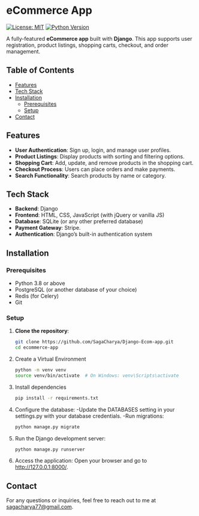 # eCommerce App

[![License: MIT](https://img.shields.io/badge/License-MIT-yellow.svg)](LICENSE)
[![Python Version](https://img.shields.io/badge/Python-3.8%2B-blue.svg)](https://www.python.org/downloads/)

A fully-featured **eCommerce app** built with **Django**. This app supports user registration, product listings, shopping carts, checkout, and order management.

## Table of Contents

- [Features](#features)
- [Tech Stack](#tech-stack)
- [Installation](#installation)
  - [Prerequisites](#prerequisites)
  - [Setup](#setup)
- [Contact](#contact)

## Features

- **User Authentication**: Sign up, login, and manage user profiles.
- **Product Listings**: Display products with sorting and filtering options.
- **Shopping Cart**: Add, update, and remove products in the shopping cart.
- **Checkout Process**: Users can place orders and make payments.
- **Search Functionality**: Search products by name or category.

## Tech Stack

- **Backend**: Django
- **Frontend**: HTML, CSS, JavaScript (with jQuery or vanilla JS)
- **Database**: SQLite (or any other preferred database)
- **Payment Gateway**: Stripe.
- **Authentication**: Django’s built-in authentication system


## Installation

### Prerequisites

- Python 3.8 or above
- PostgreSQL (or another database of your choice)
- Redis (for Celery)
- Git

### Setup

1. **Clone the repository**:
   ```bash
   git clone https://github.com/SagaCharya/Django-Ecom-app.git
   cd ecommerce-app
   
2. Create a Virtual Environment
    ```bash
    python -m venv venv
    source venv/bin/activate  # On Windows: venv\Scripts\activate
3. Install dependencies
    ```bash
    pip install -r requirements.txt
4. Configure the database:
  -Update the DATABASES setting in your settings.py with your database credentials.
  -Run migrations:
     ```bash
     python manage.py migrate
5. Run the Django development server:
   ```bash
   python manage.py runserver
6. Access the application: Open your browser and go to http://127.0.0.1:8000/.

## Contact

For any questions or inquiries, feel free to reach out to me at sagacharya77@gmail.com.
   
